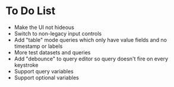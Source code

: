 # To Do List

* Make the UI not hideous
* Switch to non-legacy input controls
* Add "table" mode queries which only have value fields and no timestamp or labels
* More test datasets and queries
* Add "debounce" to query editor so query doesn't fire on every keystroke
* Support query variables
* Support optional variables

